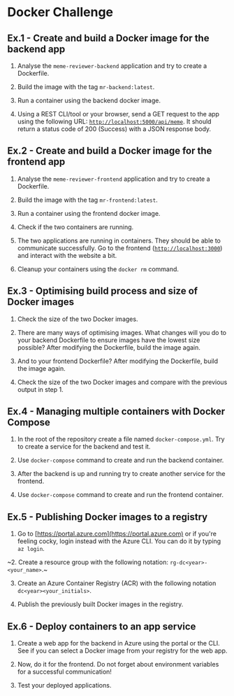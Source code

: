 # Docker Challenge

## Ex.1 - Create and build a Docker image for the backend app

1. Analyse the `meme-reviewer-backend` application and try to create a Dockerfile.

2. Build the image with the tag `mr-backend:latest`.

3. Run a container using the backend docker image.

3. Using a REST CLI/tool or your browser, send a GET request to the app using the following URL: [`http://localhost:5000/api/meme`](http://localhost:5000/api/meme). It should return a status code of 200 (Success) with a JSON response body.

## Ex.2 - Create and build a Docker image for the frontend app

1. Analyse the `meme-reviewer-frontend` application and try to create a Dockerfile.

2. Build the image with the tag `mr-frontend:latest`.

3. Run a container using the frontend docker image.

4. Check if the two containers are running.

5. The two applications are running in containers. They should be able to communicate successfully. Go to the frontend ([`http://localhost:3000`](http://localhost:3000)) and interact with the website a bit.

6. Cleanup your containers using the `docker rm` command.

## Ex.3 - Optimising build process and size of Docker images

1. Check the size of the two Docker images.

2. There are many ways of optimising images. What changes will you do to your backend Dockerfile to ensure images have the lowest size possible? After modifying the Dockerfile, build the image again.

3. And to your frontend Dockerfile? After modifying the Dockerfile, build the image again.

4. Check the size of the two Docker images and compare with the previous output in step 1.

## Ex.4 - Managing multiple containers with Docker Compose 

1. In the root of the repository create a file named `docker-compose.yml`. Try to create a service for the backend and test it.

2. Use `docker-compose` command to create and run the backend container.

3.  After the backend is up and running try to create another service for the frontend.

4. Use `docker-compose` command to create and run the frontend container.

## Ex.5 - Publishing Docker images to a registry

1. Go to [https://portal.azure.com](https://portal.azure.com) or if you're feeling cocky, login instead with the Azure CLI. You can do it by typing `az login`.

~2. Create a resource group with the following notation: `rg-dc<year>-<your_name>`.~

3. Create an Azure Container Registry (ACR) with the following notation `dc<year><your_initials>`.

4. Publish the previously built Docker images in the registry.

## Ex.6 - Deploy containers to an app service

1. Create a web app for the backend in Azure using the portal or the CLI. See if you can select a Docker image from your registry for the web app.

2. Now, do it for the frontend. Do not forget about environment variables for a successful communication!

3. Test your deployed applications.

